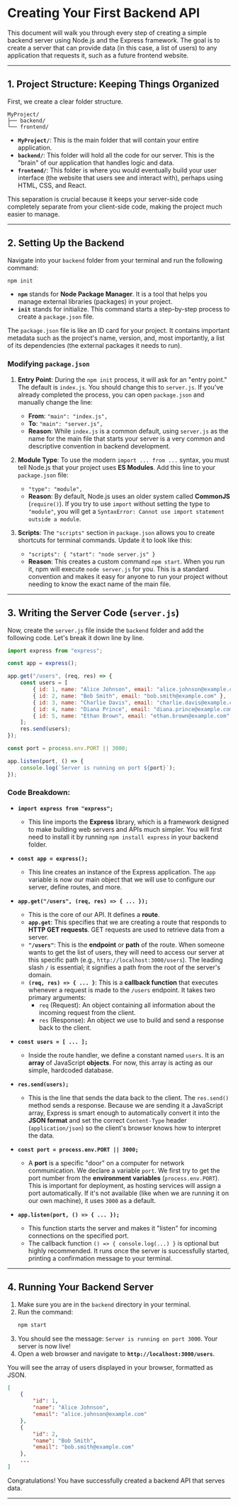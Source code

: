 # Creating Your First Backend API

This document will walk you through every step of creating a simple backend server using Node.js and the Express framework. The goal is to create a server that can provide data (in this case, a list of users) to any application that requests it, such as a future frontend website.

---

## 1\. Project Structure: Keeping Things Organized

First, we create a clear folder structure.

```
MyProject/
├── backend/
└── frontend/
```

-   **`MyProject/`**: This is the main folder that will contain your entire application.
-   **`backend/`**: This folder will hold all the code for our server. This is the "brain" of our application that handles logic and data.
-   **`frontend/`**: This folder is where you would eventually build your user interface (the website that users see and interact with), perhaps using HTML, CSS, and React.

This separation is crucial because it keeps your server-side code completely separate from your client-side code, making the project much easier to manage.

---

## 2\. Setting Up the Backend

Navigate into your `backend` folder from your terminal and run the following command:

```bash
npm init
```

-   **`npm`** stands for **Node Package Manager**. It is a tool that helps you manage external libraries (packages) in your project.
-   **`init`** stands for initialize. This command starts a step-by-step process to create a `package.json` file.

The `package.json` file is like an ID card for your project. It contains important metadata such as the project's name, version, and, most importantly, a list of its dependencies (the external packages it needs to run).

### Modifying `package.json`

1.  **Entry Point**: During the `npm init` process, it will ask for an "entry point." The default is `index.js`. You should change this to `server.js`. If you've already completed the process, you can open `package.json` and manually change the line:

    -   **From**: `"main": "index.js",`
    -   **To**: `"main": "server.js",`
    -   **Reason**: While `index.js` is a common default, using `server.js` as the name for the main file that starts your server is a very common and descriptive convention in backend development.

2.  **Module Type**: To use the modern `import ... from ...` syntax, you must tell Node.js that your project uses **ES Modules**. Add this line to your `package.json` file:

    -   `"type": "module",`
    -   **Reason**: By default, Node.js uses an older system called **CommonJS** (`require()`). If you try to use `import` without setting the type to `"module"`, you will get a `SyntaxError: Cannot use import statement outside a module`.

3.  **Scripts**: The `"scripts"` section in `package.json` allows you to create shortcuts for terminal commands. Update it to look like this:

    -   `"scripts": { "start": "node server.js" }`
    -   **Reason**: This creates a custom command `npm start`. When you run it, npm will execute `node server.js` for you. This is a standard convention and makes it easy for anyone to run your project without needing to know the exact name of the main file.

---

## 3\. Writing the Server Code (`server.js`)

Now, create the `server.js` file inside the `backend` folder and add the following code. Let's break it down line by line.

```javascript
import express from "express";

const app = express();

app.get("/users", (req, res) => {
    const users = [
        { id: 1, name: "Alice Johnson", email: "alice.johnson@example.com" },
        { id: 2, name: "Bob Smith", email: "bob.smith@example.com" },
        { id: 3, name: "Charlie Davis", email: "charlie.davis@example.com" },
        { id: 4, name: "Diana Prince", email: "diana.prince@example.com" },
        { id: 5, name: "Ethan Brown", email: "ethan.brown@example.com" },
    ];
    res.send(users);
});

const port = process.env.PORT || 3000;

app.listen(port, () => {
    console.log(`Server is running on port ${port}`);
});
```

### Code Breakdown:

-   **`import express from "express";`**

    -   This line imports the **Express** library, which is a framework designed to make building web servers and APIs much simpler. You will first need to install it by running `npm install express` in your backend folder.

-   **`const app = express();`**

    -   This line creates an instance of the Express application. The `app` variable is now our main object that we will use to configure our server, define routes, and more.

-   **`app.get("/users", (req, res) => { ... });`**

    -   This is the core of our API. It defines a **route**.
    -   **`app.get`**: This specifies that we are creating a route that responds to **HTTP GET requests**. GET requests are used to retrieve data from a server.
    -   **`"/users"`**: This is the **endpoint** or **path** of the route. When someone wants to get the list of users, they will need to access our server at this specific path (e.g., `http://localhost:3000/users`). The leading slash `/` is essential; it signifies a path from the root of the server's domain.
    -   **`(req, res) => { ... }`**: This is a **callback function** that executes whenever a request is made to the `/users` endpoint. It takes two primary arguments:
        -   `req` (Request): An object containing all information about the incoming request from the client.
        -   `res` (Response): An object we use to build and send a response back to the client.

-   **`const users = [ ... ];`**

    -   Inside the route handler, we define a constant named `users`. It is an **array** of JavaScript **objects**. For now, this array is acting as our simple, hardcoded database.

-   **`res.send(users);`**

    -   This is the line that sends the data back to the client. The `res.send()` method sends a response. Because we are sending it a JavaScript array, Express is smart enough to automatically convert it into the **JSON format** and set the correct `Content-Type` header (`application/json`) so the client's browser knows how to interpret the data.

-   **`const port = process.env.PORT || 3000;`**

    -   A **port** is a specific "door" on a computer for network communication. We declare a variable `port`. We first try to get the port number from the **environment variables** (`process.env.PORT`). This is important for deployment, as hosting services will assign a port automatically. If it's not available (like when we are running it on our own machine), it uses `3000` as a default.

-   **`app.listen(port, () => { ... });`**

    -   This function starts the server and makes it "listen" for incoming connections on the specified port.
    -   The callback function `() => { console.log(...) }` is optional but highly recommended. It runs once the server is successfully started, printing a confirmation message to your terminal.

---

## 4\. Running Your Backend Server

1.  Make sure you are in the `backend` directory in your terminal.
2.  Run the command:
    ```bash
    npm start
    ```
3.  You should see the message: `Server is running on port 3000`. Your server is now live\!
4.  Open a web browser and navigate to **`http://localhost:3000/users`**.

You will see the array of users displayed in your browser, formatted as JSON.

```json
[
    {
        "id": 1,
        "name": "Alice Johnson",
        "email": "alice.johnson@example.com"
    },
    {
        "id": 2,
        "name": "Bob Smith",
        "email": "bob.smith@example.com"
    },
    ...
]
```

Congratulations\! You have successfully created a backend API that serves data.

---
